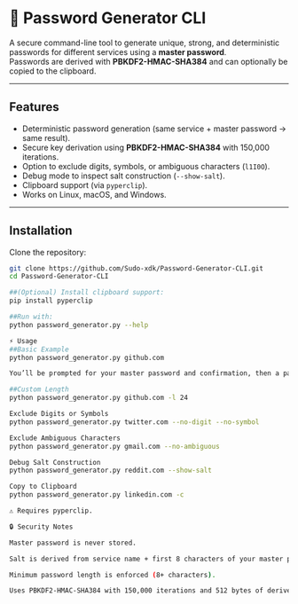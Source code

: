# 🔐 Password Generator CLI

A secure command-line tool to generate unique, strong, and deterministic passwords for different services using a **master password**.  
Passwords are derived with **PBKDF2-HMAC-SHA384** and can optionally be copied to the clipboard.

---

## Features
- Deterministic password generation (same service + master password → same result).
- Secure key derivation using **PBKDF2-HMAC-SHA384** with 150,000 iterations.
- Option to exclude digits, symbols, or ambiguous characters (`l1I0O`).
- Debug mode to inspect salt construction (`--show-salt`).
- Clipboard support (via `pyperclip`).
- Works on Linux, macOS, and Windows.

---

## Installation

Clone the repository:
```bash
git clone https://github.com/Sudo-xdk/Password-Generator-CLI.git
cd Password-Generator-CLI

##(Optional) Install clipboard support:
pip install pyperclip

##Run with:
python password_generator.py --help

⚡ Usage
##Basic Example
python password_generator.py github.com

You’ll be prompted for your master password and confirmation, then a password will be generated.

##Custom Length
python password_generator.py github.com -l 24

Exclude Digits or Symbols
python password_generator.py twitter.com --no-digit --no-symbol

Exclude Ambiguous Characters
python password_generator.py gmail.com --no-ambiguous

Debug Salt Construction
python password_generator.py reddit.com --show-salt

Copy to Clipboard
python password_generator.py linkedin.com -c

⚠️ Requires pyperclip.

🔒 Security Notes

Master password is never stored.

Salt is derived from service name + first 8 characters of your master password (lowercased).

Minimum password length is enforced (8+ characters).

Uses PBKDF2-HMAC-SHA384 with 150,000 iterations and 512 bytes of derived key material.
